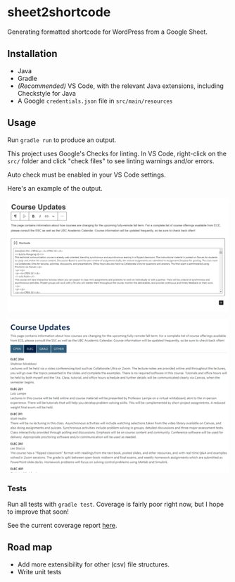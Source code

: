 # sheet2shortcode

Generating formatted shortcode for WordPress from a Google Sheet.

## Installation

- Java
- Gradle
- *(Recommended)* VS Code, with the relevant Java extensions, including Checkstyle for Java
- A Google `credentials.json` file in `src/main/resources`

## Usage

Run `gradle run` to produce an output.

This project uses Google's Checks for linting. In VS Code, right-click on the `src/` folder and click "check files" to see linting warnings and/or errors.

Auto check must be enabled in your VS Code settings.

Here's an example of the output.

![Inputting the shortcode into a WordPress block](images/wp-editor.png)

![Seeing the results on the page](images/wp-onpage.png)

### Tests

Run all tests with `gradle test`. Coverage is fairly poor right now, but I hope to improve that soon!

See the current coverage report [here](https://michaelfromyeg.github.io/sheet2shortcode/test/html/).

## Road map

- Add more extensibility for other (csv) file structures.
- Write unit tests
